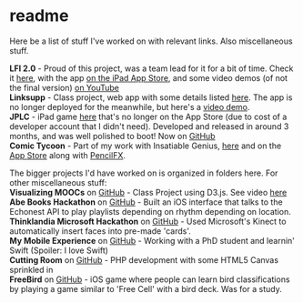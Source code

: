 # readme
Here be a list of stuff I've worked on with relevant links. Also miscellaneous stuff.    

**LFI 2.0** - Proud of this project, was a team lead for it for a bit of time. Check it [here](/LFI), with the app [on the iPad App Store](https://itunes.apple.com/ca/app/lets-face-it!-scrapbook/id1030111507?mt=8), and some video demos (of not the final version) [on YouTube](https://www.youtube.com/watch?v=MAhUx4QlsJ4)    
**Linksupp** - Class project, web app with some details listed [here](/Linksupp). The app is no longer deployed for the meanwhile, but here's a [video demo](https://www.youtube.com/watch?v=6ol6h0DApqQ).    
**JPLC** - iPad game [here](/JPLC) that's no longer on the App Store (due to cost of a developer account that I didn't need). Developed and released in around 3 months, and was well polished to boot! Now on [GitHub](https://github.com/nfeliciano/jplc)   
**Comic Tycoon** - Part of my work with Insatiable Genius, [here](/ComicTycoon) and on the [App Store](https://itunes.apple.com/ca/app/comic-tycoon-hd/id609065885?mt=8)  along with [PencilFX](https://itunes.apple.com/ca/app/pencilfx/id543704201?mt=8).    

The bigger projects I'd have worked on is organized in folders here. For other miscellaneous stuff:    
**Visualizing MOOCs** on [GitHub](https://github.com/Clebeuf/MOOCs-InfoVis) - Class Project using D3.js. See video [here](https://www.youtube.com/watch?v=X4EzaJR6yPE)    
**Abe Books Hackathon** on [GitHub](https://github.com/brendanclement/hackathon) - Built an iOS interface that talks to the Echonest API to play playlists depending on rhythm depending on location.    
**Thinklandia Microsoft Hackathon** on [GitHub](https://github.com/dpotts/Thinklandia-Hack) - Used Microsoft's Kinect to automatically insert faces into pre-made 'cards'.    
**My Mobile Experience** on [GitHub](https://github.com/nfeliciano/mme) - Working with a PhD student and learnin' Swift (Spoiler: I love Swift)     
**Cutting Room** on [GitHub](https://github.com/nfeliciano/CuttingRoom) - PHP development with some HTML5 Canvas sprinkled in    
**FreeBird** on [GitHub](https://github.com/nfeliciano/FreeBird) - iOS game where people can learn bird classifications by playing a game similar to 'Free Cell' with a bird deck. Was for a study.    
